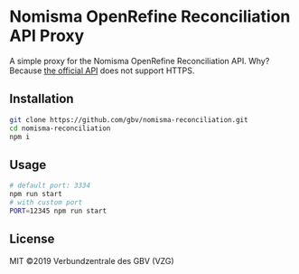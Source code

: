 # Nomisma OpenRefine Reconciliation API Proxy

A simple proxy for the Nomisma OpenRefine Reconciliation API. Why? Because [the official API](http://nomisma.org/apis/reconcile) does not support HTTPS.

## Installation

```bash
git clone https://github.com/gbv/nomisma-reconciliation.git
cd nomisma-reconciliation
npm i
```

## Usage

```bash
# default port: 3334
npm run start
# with custom port
PORT=12345 npm run start
```

## License
MIT ©2019 Verbundzentrale des GBV (VZG)
